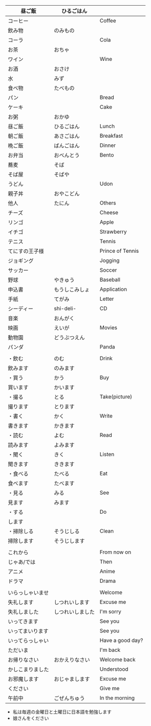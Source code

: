 | 昼ご飯           | ひるごはん       |                  |
| ---------------- | ---------------- | ---------------- |
| コーヒー         |                  | Coffee           |
| 飲み物           | のみもの         |                  |
| コーラ           |                  | Cola             |
| お茶             | おちゃ           |                  |
| ワイン           |                  | Wine             |
| お酒             | おさけ           |                  |
| 水               | みず             |                  |
| 食べ物           | たべもの         |                  |
| パン             |                  | Bread            |
| ケーキ           |                  | Cake             |
| お粥             | おかゆ           |                  |
| 昼ご飯           | ひるごはん       | Lunch            |
| 朝ご飯           | あさごはん       | Breakfast        |
| 晩ご飯           | ばんごはん       | Dinner           |
| お弁当           | おべんとう       | Bento            |
| 蕎麦             | そば             |                  |
| そば屋           | そばや           |                  |
| うどん           |                  | Udon             |
| 親子丼           | おやこどん       |                  |
| 他人             | たにん           | Others           |
| チーズ           |                  | Cheese           |
| リンゴ           |                  | Apple            |
| イチゴ           |                  | Strawberry       |
| テニス           |                  | Tennis           |
| てにすの王子様   |                  | Prince of Tennis |
| ジョギング       |                  | Jogging          |
| サッカー         |                  | Soccer           |
| 野球             | やきゅう         | Baseball         |
| 申込書           | もうしこみしょ   | Application      |
| 手紙             | てがみ           | Letter           |
| シーディー       | shi-deli-        | CD               |
| 音楽             | おんがく         |                  |
| 映画             | えいが           | Movies           |
| 動物園           | どうぶつえん     |                  |
| パンダ           |                  | Panda            |
|                  |                  |                  |
| ・飲む           | のむ             | Drink            |
| 飲みます         | のみます         |                  |
| ・買う           | かう             | Buy              |
| 買います         | かいます         |                  |
| ・撮る           | とる             | Take(picture)    |
| 撮ります         | とります         |                  |
| ・書く           | かく             | Write            |
| 書きます         | かきます         |                  |
| ・読む           | よむ             | Read             |
| 読みます         | よみます         |                  |
| ・聞く           | きく             | Listen           |
| 聞きます         | ききます         |                  |
| ・食べる         | たべる           | Eat              |
| 食べます         | たべます         |                  |
| ・見る           | みる             | See              |
| 見ます           | みます           |                  |
| ・する           |                  | Do               |
| します           |                  |                  |
| ・掃除しる       | そうじしる       | Clean            |
| 掃除します       | そうじします     |                  |
|                  |                  |                  |
| これから         |                  | From now on      |
| じゃあ/では      |                  | Then             |
| アニメ           |                  | Anime            |
| ドラマ           |                  | Drama            |
|                  |                  |                  |
| いらっしゃいませ |                  | Welcome          |
| 失礼します       | しつれいします   | Excuse me        |
| 失礼しました     | しつれいしました | I'm sorry        |
| いってきます     |                  | See you          |
| いってまいります |                  | See you          |
| いってらっしゃい |                  | Have a good day? |
| ただいま         |                  | I'm back         |
| お帰りなさい     | おかえりなさい   | Welcome back     |
| かしこまりました |                  | Understood       |
| お邪魔します     | おじゃまします   | Excuse me        |
| ください         |                  | Give me          |
| 午前中           | ごぜんちゅう     | In the morning   |

- 私は毎週の金曜日と土曜日に日本語を勉強します
- 娘さんをください